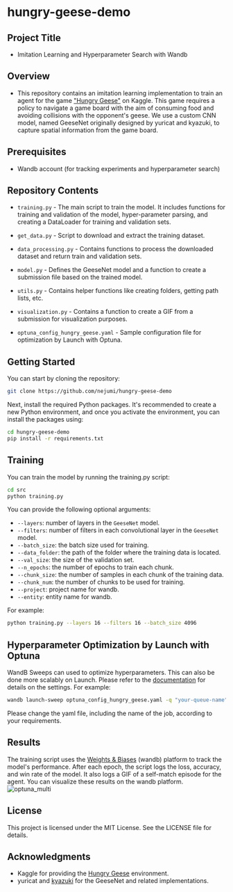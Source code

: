 # hungry-geese-demo
## Project Title
- Imitation Learning and Hyperparameter Search with Wandb

## Overview
- This repository contains an imitation learning implementation to train an agent for the game ["Hungry Geese"](https://www.kaggle.com/c/hungry-geese) on Kaggle. This game requires a policy to navigate a game board with the aim of consuming food and avoiding collisions with the opponent's geese. We use a custom CNN model, named GeeseNet originally designed by yuricat and kyazuki, to capture spatial information from the game board.

## Prerequisites
- Wandb account (for tracking experiments and hyperparameter search)

## Repository Contents
- `training.py` - The main script to train the model. It includes functions for training and validation of the model, hyper-parameter parsing, and creating a DataLoader for training and validation sets.

- `get_data.py` - Script to download and extract the training dataset.

- `data_processing.py` - Contains functions to process the downloaded dataset and return train and validation sets.

- `model.py` - Defines the GeeseNet model and a function to create a submission file based on the trained model.

- `utils.py` - Contains helper functions like creating folders, getting path lists, etc.

- `visualization.py` - Contains a function to create a GIF from a submission for visualization purposes.

- `optuna_config_hungry_geese.yaml` - Sample configuration file for optimization by Launch with Optuna.

## Getting Started
You can start by cloning the repository:

```bash
git clone https://github.com/nejumi/hungry-geese-demo
```

Next, install the required Python packages. It's recommended to create a new Python environment, and once you activate the environment, you can install the packages using:

```bash
cd hungry-geese-demo
pip install -r requirements.txt
```

## Training
You can train the model by running the training.py script:

```bash
cd src
python training.py
```

You can provide the following optional arguments:

- `--layers`: number of layers in the `GeeseNet` model.
- `--filters`: number of filters in each convolutional layer in the `GeeseNet` model.
- `--batch_size`: the batch size used for training.
- `--data_folder`: the path of the folder where the training data is located.
- `--val_size`: the size of the validation set.
- `--n_epochs`: the number of epochs to train each chunk.
- `--chunk_size`: the number of samples in each chunk of the training data.
- `--chunk_num`: the number of chunks to be used for training.
- `--project`: project name for wandb.
- `--entity`: entity name for wandb.

For example:

```bash
python training.py --layers 16 --filters 16 --batch_size 4096
```

## Hyperparameter Optimization by Launch with Optuna
WandB Sweeps can used to optimize hyperparameters. This can also be done more scalably on Launch. Please refer to the [documentation](https://docs.wandb.ai/guides/launch/sweeps-on-launch) for details on the settings.
For example:

```bash
wandb launch-sweep optuna_config_hungry_geese.yaml -q "your-queue-name" -p your-project-name -e your-entity-name
```
Please change the yaml file, including the name of the job, according to your requirements.

## Results
The training script uses the [Weights & Biases](https://wandb.ai/site) (wandb) platform to track the model's performance. After each epoch, the script logs the loss, accuracy, and win rate of the model. It also logs a GIF of a self-match episode for the agent. You can visualize these results on the wandb platform.
![optuna_multi](https://github.com/nejumi/hungry-geese-demo/assets/24971026/93f169d5-bd54-42eb-bfb8-f07b85984b72)


## License
This project is licensed under the MIT License. See the LICENSE file for details.

## Acknowledgments
- Kaggle for providing the [Hungry Geese](https://www.kaggle.com/c/hungry-geese) environment.
- yuricat and [kyazuki](https://www.kaggle.com/kyazuki) for the GeeseNet and related implementations.
